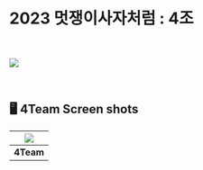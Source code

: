 # **2023 멋쟁이사자처럼 : 4조**

<br><br>
<img src="https://github.com/lim4373/4Team/issues/4#issue-2053611720">


<br>

## 🖥️ **4Team Screen shots**

|<img src="[https://github.com/lim4373/4Team/issues/1#issue-2053603422">|
|------|
|<div align="center">**4Team**</div>|
<br>
